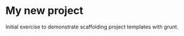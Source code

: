 My new project
============

Initial exercise to demonstrate scaffolding project templates with grunt.
